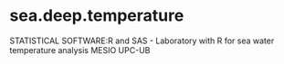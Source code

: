 # sea.deep.temperature
STATISTICAL SOFTWARE:R and SAS - Laboratory with R for sea water temperature analysis MESIO UPC-UB
